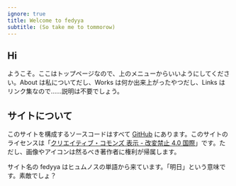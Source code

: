 ```yaml
---
ignore: true
title: Welcome to fedyya
subtitle: (So take me to tommorow)
---
```


## Hi

ようこそ。ここはトップページなので、上のメニューからいいようにしてください。About は私についてだし、Works は何か出来上がったやつだし、Links はリンク集なので……説明は不要でしょう。

## サイトについて

このサイトを構成するソースコードはすべて [GitHub](https://github.com/akaregi/fedyya3) にあります。このサイトのライセンスは「[クリエイティブ・コモンズ 表示 - 改変禁止 4.0 国際](https://creativecommons.org/licenses/by-nd/4.0/deed.ja)」です。ただし、画像やアイコンは然るべき著作者に権利が帰属します。

サイト名の fedyya はヒュムノスの単語から来ています。「明日」という意味です。素敵でしょ？

